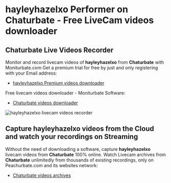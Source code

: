 # hayleyhazelxo Performer on Chaturbate - Free LiveCam videos downloader

## Chaturbate Live Videos Recorder

Monitor and record livecam videos of **hayleyhazelxo** from **Chaturbate** with Moniturbate.com
Get a premium trial for free by just and only registering with your Email address:
* [hayleyhazelxo Premium videos downloader](https://moniturbate.com/request-demo-licence-key.html)

Free livecam videos downloader - Moniturbate Software:
* [Chaturbate videos downloader](https://moniturbate.com/moniturbate-download-software.html)

![hayleyhazelxo livecam videos recorder](https://peachurnet.com/templates/moniturbate-software.png)


## Capture hayleyhazelxo videos from the Cloud and watch your recordings on Streaming

Without the need of downloading a software, capture **hayleyhazelxo** livecam videos from **Chaturbate** 100% online.
Watch Livecam archives from **Chaturbate** unlimitedly from thousands of existing recordings, only on Peachurbate.com and its websites network:
* [Chaturbate videos archives](https://peachurnet.com/)